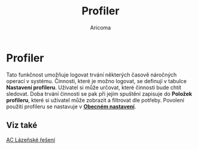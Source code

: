 ﻿---
    title: "Profiler"
    author: Aricoma
    ms.date: 04/30/2018
    ms.topic: article
    ms.prod: dynamics-nav-2017
    ms.contentlocale: cs-cz
    ms.lasthandoff: 04/30/2018
---

# Profiler
Tato funkčnost umožňuje logovat trvání některých časově náročných operací v systému. Činnosti, které je možno logovat, se definují v tabulce **Nastavení profileru**. Uživatel si může určovat, které činnosti bude chtít sledovat. Doba trvání činnosti se pak při jejím spuštění zapisuje do **Položek profileru**, které si uživatel může zobrazit a filtrovat dle potřeby. Povolení použití profileru se nastavuje v **[Obecném nastavení](ac-spx-general-setup.md)**.

## <a name="see-also"></a>Viz také
[AC Lázeňské řešení](ac-spa-solution.md)